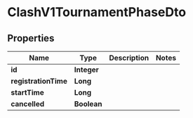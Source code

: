 

# ClashV1TournamentPhaseDto


## Properties

| Name | Type | Description | Notes |
|------------ | ------------- | ------------- | -------------|
|**id** | **Integer** |  |  |
|**registrationTime** | **Long** |  |  |
|**startTime** | **Long** |  |  |
|**cancelled** | **Boolean** |  |  |



